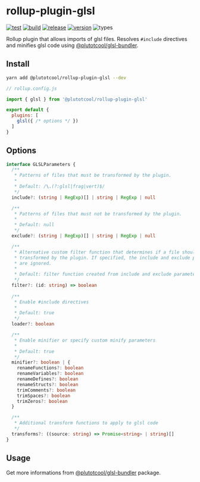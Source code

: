 # rollup-plugin-glsl

[![test](https://github.com/plutotcool/glsl-bundler/actions/workflows/test.yml/badge.svg)](https://github.com/plutotcool/glsl-bundler/actions/workflows/test.yml)
[![build](https://github.com/plutotcool/glsl-bundler/actions/workflows/build.yml/badge.svg)](https://github.com/plutotcool/glsl-bundler/actions/workflows/build.yml)
[![release](https://github.com/plutotcool/glsl-bundler/actions/workflows/release.yml/badge.svg)](https://github.com/plutotcool/glsl-bundler/actions/workflows/release.yml)
[![version](https://img.shields.io/github/package-json/v/plutotcool/rollup-plugin-glsl?filename=packages%2Frollup-plugin-glsl%2Fpackage.json)](https://npmjs.com/package/@plutotcool/rollup-plugin-glsl)
![types](https://img.shields.io/npm/types/@plutotcool/rollup-plugin-glsl)

Rollup plugin that allows imports of glsl files. Resolves `#include` directives and minifies glsl code using [@plutotcool/glsl-bundler](https://github.com/plutotcool/glsl-bundler/tree/alpha/packages/glsl-bundler).

## Install

```bash
yarn add @plutotcool/rollup-plugin-glsl --dev
```

```javascript
// rollup.config.js

import { glsl } from '@plutotcool/rollup-plugin-glsl'

export default {
  plugins: [
    glsl({ /* options */ })
  ]
}
```

## Options

```typescript
interface GLSLParameters {
  /**
   * Patterns of files that must be transformed by the plugin.
   * 
   * Default: /\.(?:glsl|frag|vert)$/
   */
  include?: (string | RegExp)[] | string | RegExp | null

  /**
   * Patterns of files that must not be transformed by the plugin.
   * 
   * Default: null
   */
  exclude?: (string | RegExp)[] | string | RegExp | null

  /**
   * Alternative custom filter function that determines if a file should be
   * transformed by the plugin. If specified, the include and exclude parameters
   * are ignored.
   * 
   * Default: filter function created from include and exclude parameters
   */
  filter?: (id: string) => boolean
  
  /**
   * Enable #include directives
   *
   * Default: true
   */
  loader?: boolean

  /**
   * Enable minifier or specify custom minify parameters
   *
   * Default: true
   */
  minifier?: boolean | {
    renameFunctions?: boolean
    renameVariables?: boolean
    renameDefines?: boolean
    renameStructs?: boolean
    trimComments?: boolean
    trimSpaces?: boolean
    trimZeros?: boolean
  }

  /**
   * Additional transform functions to apply to glsl code
   */
  transforms?: ((source: string) => Promise<string> | string)[]
}
```

## Usage

Get more informations from [@plutotcool/glsl-bundler](https://github.com/plutotcool/glsl-bundler/tree/alpha/packages/glsl-bundler#readme) package.
